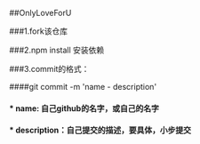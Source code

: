 ##OnlyLoveForU

###1.fork该仓库

###2.npm install 安装依赖

###3.commit的格式：

####git commit -m 'name - description'

#### * name: 自己github的名字，或自己的名字

#### * description：自己提交的描述，要具体，小步提交
